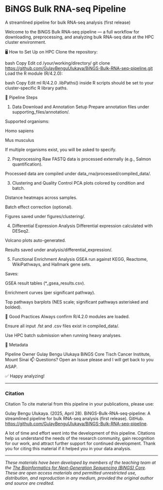 # BiNGS Bulk RNA-seq Pipeline
A streamlined pipeline for bulk RNA-seq analysis (first release)

Welcome to the BiNGS Bulk RNA-seq pipeline — a full workflow for downloading, preprocessing, and analyzing bulk RNA-seq data at the HPC cluster environment.

🖥️ How to Set Up on HPC
Clone the repository:

bash
Copy
Edit
cd /your/working/directory/
git clone https://github.com/GulayBenguUlukaya/BiNGS-Bulk-RNA-seq-pipeline.git
Load the R module (R/4.2.0):

bash
Copy
Edit
ml R/4.2.0
.libPaths() inside R scripts should be set to your cluster-specific R library paths.

🔄 Pipeline Steps
1. Data Download and Annotation Setup
Prepare annotation files under supporting_files/annotation/.

Supported organisms:

Homo sapiens

Mus musculus

If multiple organisms exist, you will be asked to specify.

2. Preprocessing
Raw FASTQ data is processed externally (e.g., Salmon quantification).

Processed data are compiled under data_rna/processed/compiled_data/.

3. Clustering and Quality Control
PCA plots colored by condition and batch.

Distance heatmaps across samples.

Batch effect correction (optional).

Figures saved under figures/clustering/.

4. Differential Expression Analysis
Differential expression calculated with DESeq2.

Volcano plots auto-generated.

Results saved under analysis/differential_expression/.

5. Functional Enrichment Analysis
GSEA run against KEGG, Reactome, WikiPathways, and Hallmark gene sets.

Saves:

GSEA result tables (*_gsea_results.csv).

Enrichment curves (per significant pathway).

Top pathways barplots (NES scale; significant pathways asterisked and bolded).

🧹 Good Practices
Always confirm R/4.2.0 modules are loaded.

Ensure all input .fst and .csv files exist in compiled_data/.

Use HPC batch submission when running heavy analyses.

🔖 Metadata


Pipeline Owner	Gulay Bengu Ulukaya
BiNGS Core	Tisch Cancer Institute, Mount Sinai
📫 Questions?
Open an Issue please and I will get back to you ASAP.


✅ Happy analyzing!


---

### Citation

Citation
To cite material from this pipeline in your publications, please use:

Gulay Bengu Ulukaya. (2025, April 28). BiNGS-Bulk-RNA-seq-pipeline: A streamlined pipeline for bulk RNA-seq analysis (first release). GitHub. https://github.com/GulayBenguUlukaya/BiNGS-Bulk-RNA-seq-pipeline.

A lot of time and effort went into the development of this pipeline. Citations help us understand the needs of the research community, gain recognition for our work, and attract further support for continued development. Thank you for citing this material if it helped you in your data analysis.

---

*These materials have been developed by members of the teaching team at the [The Bioinformatics for Next-Generation Sequencing (BiNGS) Core](https://bings.mssm.edu/). These are open access materials and permitted unrestricted use, distribution, and reproduction in any medium, provided the original author and source are credited.*


